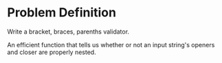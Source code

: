 # Problem Definition

Write a bracket, braces, parenths validator.

An efficient function that tells us whether or not an input string's openers and closer are properly nested.
